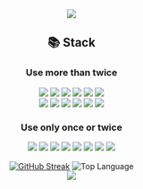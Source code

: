 <div align="center">
  <img src="https://capsule-render.vercel.app/api?type=waving&color=gradient&height=200&section=header&text=Wonhee-Lee&desc=Towards%20a%20Data%20Scientist%20and%20Analyst&fontSize=40&fontColor=FFFFFF&fontAlignY=40"/>
</div>

<div align="center">
  
  ## :books: Stack
  ### Use more than twice
  <img src="https://img.shields.io/badge/Linux-FCC624?style=plastic&logo=Linux&logoColor=white"/> <img src="https://img.shields.io/badge/Ubuntu-E95420?style=plastic&logo=Ubuntu&logoColor=white"/> <img src="https://img.shields.io/badge/Visual Studio-5C2D91?style=plastic&logo=Visual Studio&logoColor=white"/> <img src="https://img.shields.io/badge/VS Code-007ACC?style=plastic&logo=Visual Studio Code&logoColor=white"/> <img src="https://img.shields.io/badge/PyCharm-000000?style=plastic&logo=Pycharm&logoColor=white"/> <img src="https://img.shields.io/badge/GitHub-181717?style=plastic&logo=GitHub&logoColor=white"/>\
  <img src="https://img.shields.io/badge/Python-3776AB?style=plastic&logo=Python&logoColor=white"/> <img src="https://img.shields.io/badge/PyPy-193440?style=plastic&logo=PyPy&logoColor=white"/> <img src="https://img.shields.io/badge/PyTorch-EE4C2C?style=plastic&logo=PyTorch&logoColor=white"/> <img src="https://img.shields.io/badge/Jupyter-F37626?style=plastic&logo=Jupyter&logoColor=white"/> <img src="https://img.shields.io/badge/MySQL-4479A1?style=plastic&logo=MySQL&logoColor=white"/> <img src="https://img.shields.io/badge/Git-F05032?style=plastic&logo=git&logoColor=white">
  
  ### Use only once or twice
  <img src="https://img.shields.io/badge/C++-00599C?style=plastic&logo=C%2B%2B&logoColor=white"/> <img src="https://img.shields.io/badge/Java-F7DF1E?style=plastic&logo=Java&logoColor=white"/> <img src="https://img.shields.io/badge/JavaScript-F7DF1E?style=plastic&logo=JavaScript&logoColor=white"/>  <img src="https://img.shields.io/badge/Node.js-339933?style=plastic&logo=Node.js&logoColor=white"/> <img src="https://img.shields.io/badge/TensorFlow-FF6F00?style=plastic&logo=TensorFlow&logoColor=white"/> <img src="https://img.shields.io/badge/Keras-D00000?style=plastic&logo=Keras&logoColor=white"/> <img src="https://img.shields.io/badge/Amazon AWS-232F3E?style=plastic&logo=Amazon%20AWS&logoColor=white"/> <img src="https://img.shields.io/badge/Streamlit-FF4B4B?style=plastic&logo=Streamlit&logoColor=white"/>
</div>

<div align="center">
  <a href="https://git.io/streak-stats"><img align="center" src="https://github-readme-streak-stats.herokuapp.com?user=lostdesire&theme=ambient_gradient&locale=ko&exclude_days=Sun%2CSat&hide_border=true" alt="GitHub Streak"/></a>
  <img align="center" src="https://github-readme-stats.vercel.app/api/top-langs/?username=lostdesire&theme=ambient_gradient&layout=compact&hide_border=true&langs_count=10" alt="Top Language"/>
</div>

<div align="center">
  <a href="https://hits.seeyoufarm.com"><img align="center" src="https://hits.seeyoufarm.com/api/count/incr/badge.svg?url=https%3A%2F%2Fgithub.com%2Flostdesire&count_bg=%2379C83D&title_bg=%23555555&icon=github.svg&icon_color=%23E7E7E7&title=GitHub&edge_flat=false"/></a>
</div>
  
